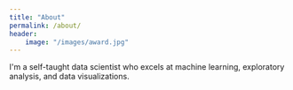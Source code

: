 ```yaml
---
title: "About"
permalink: /about/
header:
    image: "/images/award.jpg"
---
```


I'm a self-taught data scientist who excels at machine learning, exploratory analysis, and data visualizations.
